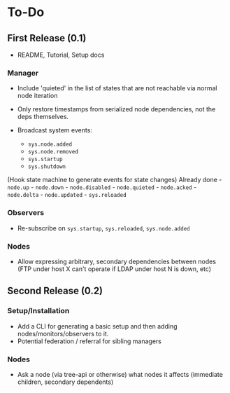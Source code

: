 # To-Do

## First Release (0.1)

* README, Tutorial, Setup docs


### Manager

* Include 'quieted' in the list of states that are not reachable
  via normal node iteration

* Only restore timestamps from serialized node dependencies, not the deps themselves.

* Broadcast system events:
    - `sys.node.added`
    - `sys.node.removed`
    - `sys.startup`
    - `sys.shutdown`


(Hook state machine to generate events for state changes)
Already done
    - `node.up`
    - `node.down`
    - `node.disabled`
    - `node.quieted`
    - `node.acked`
    - `node.delta`
    - `node.updated`
    - `sys.reloaded`


### Observers

* Re-subscribe on `sys.startup`, `sys.reloaded`, `sys.node.added`


### Nodes

* Allow expressing arbitrary, secondary dependencies between nodes (FTP under host X can't operate if LDAP under host N is down, etc)



## Second Release (0.2)

### Setup/Installation

* Add a CLI for generating a basic setup and then adding nodes/monitors/observers to it.
* Potential federation / referral for sibling managers

### Nodes

* Ask a node (via tree-api or otherwise) what nodes it affects (immediate children, secondary dependents)
